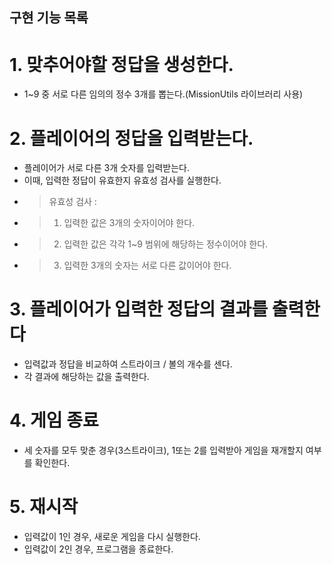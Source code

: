 ## 구현 기능 목록

# 1. 맞추어야할 정답을 생성한다.
- 1~9 중 서로 다른 임의의 정수 3개를 뽑는다.(MissionUtils 라이브러리 사용)


# 2. 플레이어의 정답을 입력받는다.
- 플레이어가 서로 다른 3개 숫자를 입력받는다.
- 이때, 입력한 정답이 유효한지 유효성 검사를 실행한다.
- > 유효성 검사 : 
- > 1. 입력한 값은 3개의 숫자이어야 한다.
- > 2. 입력한 값은 각각 1~9 범위에 해당하는 정수이어야 한다.
- > 3. 입력한 3개의 숫자는 서로 다른 값이어야 한다.


# 3. 플레이어가 입력한 정답의 결과를 출력한다
- 입력값과 정답을 비교하여 스트라이크 / 볼의 개수를 센다.
- 각 결과에 해당하는 값을 출력한다.


# 4. 게임 종료
- 세 숫자를 모두 맞춘 경우(3스트라이크), 1또는 2를 입력받아 게임을 재개할지 여부를 확인한다.


# 5. 재시작
- 입력값이 1인 경우, 새로운 게임을 다시 실행한다.
- 입력값이 2인 경우, 프로그램을 종료한다.